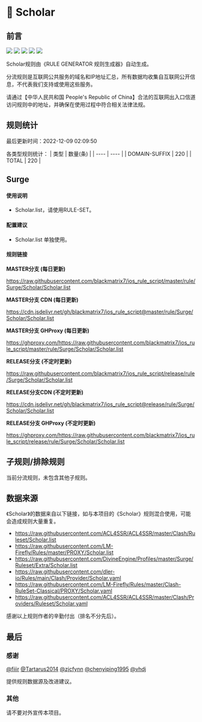 # 🧸 Scholar

## 前言

![](https://shields.io/badge/-移除重复规则-ff69b4) ![](https://shields.io/badge/-DOMAIN与DOMAIN--SUFFIX合并-green) ![](https://shields.io/badge/-DOMAIN--SUFFIX间合并-critical) ![](https://shields.io/badge/-DOMAIN--SUFFIX与DOMAIN--KEYWORD合并-blue) ![](https://shields.io/badge/-IP--CIDR(6)合并-blueviolet) 

Scholar规则由《RULE GENERATOR 规则生成器》自动生成。

分流规则是互联网公共服务的域名和IP地址汇总，所有数据均收集自互联网公开信息，不代表我们支持或使用这些服务。

请通过【中华人民共和国 People's Republic of China】合法的互联网出入口信道访问规则中的地址，并确保在使用过程中符合相关法律法规。

## 规则统计

最后更新时间：2022-12-09 02:09:50

各类型规则统计：
| 类型 | 数量(条)  | 
| ---- | ----  |
| DOMAIN-SUFFIX | 220  | 
| TOTAL | 220  | 


## Surge 

#### 使用说明
- Scholar.list，请使用RULE-SET。

#### 配置建议
- Scholar.list 单独使用。

#### 规则链接
**MASTER分支 (每日更新)**

https://raw.githubusercontent.com/blackmatrix7/ios_rule_script/master/rule/Surge/Scholar/Scholar.list

**MASTER分支 CDN (每日更新)**

https://cdn.jsdelivr.net/gh/blackmatrix7/ios_rule_script@master/rule/Surge/Scholar/Scholar.list

**MASTER分支 GHProxy (每日更新)**

https://ghproxy.com/https://raw.githubusercontent.com/blackmatrix7/ios_rule_script/master/rule/Surge/Scholar/Scholar.list

**RELEASE分支 (不定时更新)**

https://raw.githubusercontent.com/blackmatrix7/ios_rule_script/release/rule/Surge/Scholar/Scholar.list

**RELEASE分支CDN (不定时更新)**

https://cdn.jsdelivr.net/gh/blackmatrix7/ios_rule_script@release/rule/Surge/Scholar/Scholar.list

**RELEASE分支 GHProxy (不定时更新)**

https://ghproxy.com/https://raw.githubusercontent.com/blackmatrix7/ios_rule_script/release/rule/Surge/Scholar/Scholar.list

## 子规则/排除规则


当前分流规则，未包含其他子规则。

## 数据来源

《Scholar》的数据来自以下链接，如与本项目的《Scholar》规则混合使用，可能会造成规则大量重复。

- https://raw.githubusercontent.com/ACL4SSR/ACL4SSR/master/Clash/Ruleset/Scholar.list
- https://raw.githubusercontent.com/LM-Firefly/Rules/master/PROXY/Scholar.list
- https://raw.githubusercontent.com/DivineEngine/Profiles/master/Surge/Ruleset/Extra/Scholar.list
- https://raw.githubusercontent.com/dler-io/Rules/main/Clash/Provider/Scholar.yaml
- https://raw.githubusercontent.com/LM-Firefly/Rules/master/Clash-RuleSet-Classical/PROXY/Scholar.yaml
- https://raw.githubusercontent.com/ACL4SSR/ACL4SSR/master/Clash/Providers/Ruleset/Scholar.yaml


感谢以上规则作者的辛勤付出（排名不分先后）。

## 最后

### 感谢

[@fiiir](https://github.com/fiiir) [@Tartarus2014](https://github.com/Tartarus2014) [@zjcfynn](https://github.com/zjcfynn) [@chenyiping1995](https://github.com/chenyiping1995) [@vhdj](https://github.com/vhdj)

提供规则数据源及改进建议。

### 其他

请不要对外宣传本项目。
